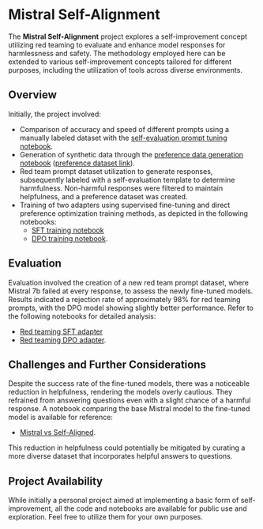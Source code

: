 # Mistral Self-Alignment

The **Mistral Self-Alignment** project explores a self-improvement concept utilizing red teaming to evaluate and enhance model responses for harmlessness and safety. The methodology employed here can be extended to various self-improvement concepts tailored for different purposes, including the utilization of tools across diverse environments.

## Overview

Initially, the project involved:

- Comparison of accuracy and speed of different prompts using a manually labeled dataset with the [self-evaluation prompt tuning notebook](https://github.com/August-murr/Lab/blob/main/Mistral%20Self%20Alignment/Notebooks/%20self-evaluator_prompt_tuning.ipynb).
- Generation of synthetic data through the [preference data generation notebook](https://github.com/August-murr/Lab/blob/main/Mistral%20Self%20Alignment/Notebooks/preference-dataset-generation.ipynb) ([preference dataset link](https://huggingface.co/datasets/August4293/Preference-Dataset)).
- Red team prompt dataset utilization to generate responses, subsequently labeled with a self-evaluation template to determine harmfulness. Non-harmful responses were filtered to maintain helpfulness, and a preference dataset was created.
- Training of two adapters using supervised fine-tuning and direct preference optimization training methods, as depicted in the following notebooks:
  - [SFT training notebook](https://github.com/August-murr/Lab/blob/main/Mistral%20Self%20Alignment/Notebooks/SFT_mistral_on_preference_data.ipynb)
  - [DPO training notebook](https://github.com/August-murr/Lab/blob/main/Mistral%20Self%20Alignment/Notebooks/DPO_mistral_on_preference_dataset.ipynb).

## Evaluation

Evaluation involved the creation of a new red team prompt dataset, where Mistral 7b failed at every response, to assess the newly fine-tuned models. Results indicated a rejection rate of approximately 98% for red teaming prompts, with the DPO model showing slightly better performance. Refer to the following notebooks for detailed analysis:
- [Red teaming SFT adapter](https://github.com/August-murr/Lab/blob/main/Mistral%20Self%20Alignment/Notebooks/red-teaming-sft-model-on-test-data.ipynb)
- [Red teaming DPO adapter](https://github.com/August-murr/Lab/blob/main/Mistral%20Self%20Alignment/Notebooks/red-teaming-dpo-model-on-test-data.ipynb).

## Challenges and Further Considerations

Despite the success rate of the fine-tuned models, there was a noticeable reduction in helpfulness, rendering the models overly cautious. They refrained from answering questions even with a slight chance of a harmful response. A notebook comparing the base Mistral model to the fine-tuned model is available for reference:
- [Mistral vs Self-Aligned](https://github.com/August-murr/Lab/blob/main/Mistral%20Self%20Alignment/Notebooks/mistral-vs-self-aligned.ipynb).

This reduction in helpfulness could potentially be mitigated by curating a more diverse dataset that incorporates helpful answers to questions.

## Project Availability

While initially a personal project aimed at implementing a basic form of self-improvement, all the code and notebooks are available for public use and exploration. Feel free to utilize them for your own purposes.
